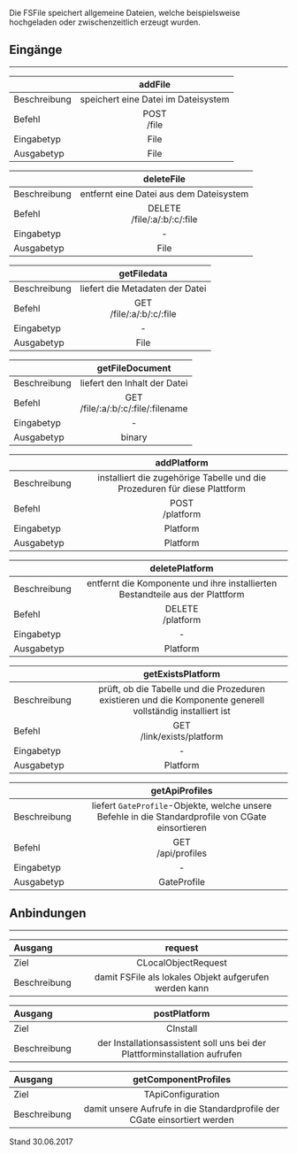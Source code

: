 <!--
  - @file de.md
  -
  - @license http://www.gnu.org/licenses/gpl-3.0.html GPL version 3
  -
  - @package OSTEPU (https://github.com/ostepu/ostepu-core)
  - @since -
  -
  - @author Till Uhlig <till.uhlig@student.uni-halle.de>
  - @date 2017
  -
 -->

Die FSFile speichert allgemeine Dateien, welche beispielsweise hochgeladen oder zwischenzeitlich erzeugt wurden.

## Eingänge
---------------

||addFile|
| :----------- |:-----: |
|Beschreibung| speichert eine Datei im Dateisystem|
|Befehl| POST<br>/file|
|Eingabetyp| File|
|Ausgabetyp| File|

||deleteFile|
| :----------- |:-----: |
|Beschreibung| entfernt eine Datei aus dem Dateisystem|
|Befehl| DELETE<br>/file/:a/:b/:c/:file|
|Eingabetyp| -|
|Ausgabetyp| File|

||getFiledata|
| :----------- |:-----: |
|Beschreibung| liefert die Metadaten der Datei|
|Befehl| GET<br>/file/:a/:b/:c/:file|
|Eingabetyp| -|
|Ausgabetyp| File|

||getFileDocument|
| :----------- |:-----: |
|Beschreibung| liefert den Inhalt der Datei|
|Befehl| GET<br>/file/:a/:b/:c/:file/:filename|
|Eingabetyp| -|
|Ausgabetyp| binary|

||addPlatform|
| :----------- |:-----: |
|Beschreibung| installiert die zugehörige Tabelle und die Prozeduren für diese Plattform|
|Befehl| POST<br>/platform|
|Eingabetyp| Platform|
|Ausgabetyp| Platform|

||deletePlatform|
| :----------- |:-----: |
|Beschreibung| entfernt die Komponente und ihre installierten Bestandteile aus der Plattform|
|Befehl| DELETE<br>/platform|
|Eingabetyp| -|
|Ausgabetyp| Platform|

||getExistsPlatform|
| :----------- |:-----: |
|Beschreibung| prüft, ob die Tabelle und die Prozeduren existieren und die Komponente generell vollständig installiert ist|
|Befehl| GET<br>/link/exists/platform|
|Eingabetyp| -|
|Ausgabetyp| Platform|

||getApiProfiles|
| :----------- |:-----: |
|Beschreibung| liefert `GateProfile`-Objekte, welche unsere Befehle in die Standardprofile von CGate einsortieren|
|Befehl| GET<br>/api/profiles|
|Eingabetyp| -|
|Ausgabetyp| GateProfile|


## Anbindungen
---------------

|Ausgang|request|
| :----------- |:-----: |
|Ziel| CLocalObjectRequest|
|Beschreibung| damit FSFile als lokales Objekt aufgerufen werden kann|

|Ausgang|postPlatform|
| :----------- |:-----: |
|Ziel| CInstall|
|Beschreibung| der Installationsassistent soll uns bei der Plattforminstallation aufrufen|

|Ausgang|getComponentProfiles|
| :----------- |:-----: |
|Ziel| TApiConfiguration|
|Beschreibung| damit unsere Aufrufe in die Standardprofile der CGate einsortiert werden|


Stand 30.06.2017
